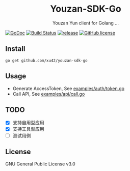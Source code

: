 <h1 align="center"> Youzan-SDK-Go </h1>

<p align="center"> Youzan Yun client for Golang ...</p>

[![GoDoc](https://godoc.org/github.com/xu42/youzan-sdk-go?status.svg)](https://godoc.org/github.com/xu42/youzan-sdk-go)
[![Build Status](https://travis-ci.org/xu42/youzan-sdk-go.svg)](https://travis-ci.org/xu42/youzan-sdk-go)
[![release](https://img.shields.io/github/release/xu42/youzan-sdk-go.svg)](https://github.com/xu42/youzan-sdk-go/releases)
[![GitHub license](https://img.shields.io/badge/license-GNU-blue.svg)](https://raw.githubusercontent.com/xu42/youzan-sdk-go/master/LICENSE)

## Install
```shell
go get github.com/xu42/youzan-sdk-go
```

## Usage
- Generate AccessToken, See [examples/auth/token.go](examples/token/token.go)
- Call API, See [examples/api/call.go](examples/api/call.go)


## TODO
- [x] 支持自用型应用
- [x] 支持工具型应用
- [ ] 测试用例

## License
GNU General Public License v3.0
